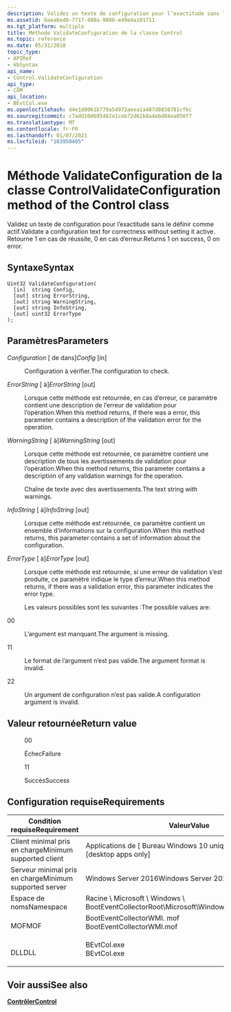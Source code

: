 ```yaml
---
description: Validez un texte de configuration pour l’exactitude sans le définir comme actif. Retourne 1 en cas de réussite, 0 en cas d’erreur.
ms.assetid: baeabed0-7717-498a-9886-e49e4a101711
ms.tgt_platform: multiple
title: Méthode ValidateConfiguration de la classe Control
ms.topic: reference
ms.date: 05/31/2018
topic_type:
- APIRef
- kbSyntax
api_name:
- Control.ValidateConfiguration
api_type:
- COM
api_location:
- BEvtCol.exe
ms.openlocfilehash: d4e1d0061b779a54973aeea1a487d8838781cf6c
ms.sourcegitcommit: c7add10d695482e1ceb72d62b8a4ebd84ea050f7
ms.translationtype: MT
ms.contentlocale: fr-FR
ms.lasthandoff: 01/07/2021
ms.locfileid: "103950405"
---
```

# <a name="validateconfiguration-method-of-the-control-class"></a><span data-ttu-id="b3db6-104">Méthode ValidateConfiguration de la classe Control</span><span class="sxs-lookup"><span data-stu-id="b3db6-104">ValidateConfiguration method of the Control class</span></span>

<span data-ttu-id="b3db6-105">Validez un texte de configuration pour l’exactitude sans le définir comme actif.</span><span class="sxs-lookup"><span data-stu-id="b3db6-105">Validate a configuration text for correctness without setting it active.</span></span> <span data-ttu-id="b3db6-106">Retourne 1 en cas de réussite, 0 en cas d’erreur.</span><span class="sxs-lookup"><span data-stu-id="b3db6-106">Returns 1 on success, 0 on error.</span></span>

## <a name="syntax"></a><span data-ttu-id="b3db6-107">Syntaxe</span><span class="sxs-lookup"><span data-stu-id="b3db6-107">Syntax</span></span>


```mof
Uint32 ValidateConfiguration(
  [in]  string Config,
  [out] string ErrorString,
  [out] string WarningString,
  [out] string InfoString,
  [out] uint32 ErrorType
);
```



## <a name="parameters"></a><span data-ttu-id="b3db6-108">Paramètres</span><span class="sxs-lookup"><span data-stu-id="b3db6-108">Parameters</span></span>

<dl> <dt>

<span data-ttu-id="b3db6-109">*Configuration* \[ de dans\]</span><span class="sxs-lookup"><span data-stu-id="b3db6-109">*Config* \[in\]</span></span>
</dt> <dd>

<span data-ttu-id="b3db6-110">Configuration à vérifier.</span><span class="sxs-lookup"><span data-stu-id="b3db6-110">The configuration to check.</span></span>

</dd> <dt>

<span data-ttu-id="b3db6-111">*ErrorString* \[ à\]</span><span class="sxs-lookup"><span data-stu-id="b3db6-111">*ErrorString* \[out\]</span></span>
</dt> <dd>

<span data-ttu-id="b3db6-112">Lorsque cette méthode est retournée, en cas d’erreur, ce paramètre contient une description de l’erreur de validation pour l’opération.</span><span class="sxs-lookup"><span data-stu-id="b3db6-112">When this method returns, if there was a error, this parameter contains a description of the validation error for the operation.</span></span>

</dd> <dt>

<span data-ttu-id="b3db6-113">*WarningString* \[ à\]</span><span class="sxs-lookup"><span data-stu-id="b3db6-113">*WarningString* \[out\]</span></span>
</dt> <dd>

<span data-ttu-id="b3db6-114">Lorsque cette méthode est retournée, ce paramètre contient une description de tous les avertissements de validation pour l’opération.</span><span class="sxs-lookup"><span data-stu-id="b3db6-114">When this method returns, this parameter contains a description of any validation warnings for the operation.</span></span>

<span data-ttu-id="b3db6-115">Chaîne de texte avec des avertissements.</span><span class="sxs-lookup"><span data-stu-id="b3db6-115">The text string with warnings.</span></span>

</dd> <dt>

<span data-ttu-id="b3db6-116">*InfoString* \[ à\]</span><span class="sxs-lookup"><span data-stu-id="b3db6-116">*InfoString* \[out\]</span></span>
</dt> <dd>

<span data-ttu-id="b3db6-117">Lorsque cette méthode est retournée, ce paramètre contient un ensemble d’informations sur la configuration.</span><span class="sxs-lookup"><span data-stu-id="b3db6-117">When this method returns, this parameter contains a set of information about the configuration.</span></span>

</dd> <dt>

<span data-ttu-id="b3db6-118">*ErrorType* \[ à\]</span><span class="sxs-lookup"><span data-stu-id="b3db6-118">*ErrorType* \[out\]</span></span>
</dt> <dd>

<span data-ttu-id="b3db6-119">Lorsque cette méthode est retournée, si une erreur de validation s’est produite, ce paramètre indique le type d’erreur.</span><span class="sxs-lookup"><span data-stu-id="b3db6-119">When this method returns, if there was a validation error, this parameter indicates the error type.</span></span>

<span data-ttu-id="b3db6-120">Les valeurs possibles sont les suivantes :</span><span class="sxs-lookup"><span data-stu-id="b3db6-120">The possible values are:</span></span>

<dt>

<span data-ttu-id="b3db6-121">0</span><span class="sxs-lookup"><span data-stu-id="b3db6-121">0</span></span>
</dt> <dd>

<span data-ttu-id="b3db6-122">L’argument est manquant.</span><span class="sxs-lookup"><span data-stu-id="b3db6-122">The argument is missing.</span></span>

</dd> <dt>

<span data-ttu-id="b3db6-123">1</span><span class="sxs-lookup"><span data-stu-id="b3db6-123">1</span></span>
</dt> <dd>

<span data-ttu-id="b3db6-124">Le format de l’argument n’est pas valide.</span><span class="sxs-lookup"><span data-stu-id="b3db6-124">The argument format is invalid.</span></span>

</dd> <dt>

<span data-ttu-id="b3db6-125">2</span><span class="sxs-lookup"><span data-stu-id="b3db6-125">2</span></span>
</dt> <dd>

<span data-ttu-id="b3db6-126">Un argument de configuration n’est pas valide.</span><span class="sxs-lookup"><span data-stu-id="b3db6-126">A configuration argument is invalid.</span></span>

</dd> </dl> </dd> </dl>

## <a name="return-value"></a><span data-ttu-id="b3db6-127">Valeur retournée</span><span class="sxs-lookup"><span data-stu-id="b3db6-127">Return value</span></span>

<dl> <dt>


</dt> <dd>

<span data-ttu-id="b3db6-128">0</span><span class="sxs-lookup"><span data-stu-id="b3db6-128">0</span></span>

<span data-ttu-id="b3db6-129">Échec</span><span class="sxs-lookup"><span data-stu-id="b3db6-129">Failure</span></span>

</dd> <dt>


</dt> <dd>

<span data-ttu-id="b3db6-130">1</span><span class="sxs-lookup"><span data-stu-id="b3db6-130">1</span></span>

<span data-ttu-id="b3db6-131">Succès</span><span class="sxs-lookup"><span data-stu-id="b3db6-131">Success</span></span>

</dd> </dl>

## <a name="requirements"></a><span data-ttu-id="b3db6-132">Configuration requise</span><span class="sxs-lookup"><span data-stu-id="b3db6-132">Requirements</span></span>



| <span data-ttu-id="b3db6-133">Condition requise</span><span class="sxs-lookup"><span data-stu-id="b3db6-133">Requirement</span></span> | <span data-ttu-id="b3db6-134">Valeur</span><span class="sxs-lookup"><span data-stu-id="b3db6-134">Value</span></span> |
|-------------------------------------|------------------------------------------------------------------------------------------------------|
| <span data-ttu-id="b3db6-135">Client minimal pris en charge</span><span class="sxs-lookup"><span data-stu-id="b3db6-135">Minimum supported client</span></span><br/> | <span data-ttu-id="b3db6-136">Applications de \[ Bureau Windows 10 uniquement\]</span><span class="sxs-lookup"><span data-stu-id="b3db6-136">Windows 10 \[desktop apps only\]</span></span><br/>                                                          |
| <span data-ttu-id="b3db6-137">Serveur minimal pris en charge</span><span class="sxs-lookup"><span data-stu-id="b3db6-137">Minimum supported server</span></span><br/> | <span data-ttu-id="b3db6-138">Windows Server 2016</span><span class="sxs-lookup"><span data-stu-id="b3db6-138">Windows Server 2016</span></span><br/>                                                                       |
| <span data-ttu-id="b3db6-139">Espace de noms</span><span class="sxs-lookup"><span data-stu-id="b3db6-139">Namespace</span></span><br/>                | <span data-ttu-id="b3db6-140">Racine \\ Microsoft \\ Windows \\ BootEventCollector</span><span class="sxs-lookup"><span data-stu-id="b3db6-140">Root\\Microsoft\\Windows\\BootEventCollector</span></span><br/>                                              |
| <span data-ttu-id="b3db6-141">MOF</span><span class="sxs-lookup"><span data-stu-id="b3db6-141">MOF</span></span><br/>                      | <dl> <span data-ttu-id="b3db6-142"><dt>BootEventCollectorWMI. mof</dt></span><span class="sxs-lookup"><span data-stu-id="b3db6-142"><dt>BootEventCollectorWMI.mof</dt></span></span> </dl> |
| <span data-ttu-id="b3db6-143">DLL</span><span class="sxs-lookup"><span data-stu-id="b3db6-143">DLL</span></span><br/>                      | <dl> <span data-ttu-id="b3db6-144"><dt>BEvtCol.exe</dt></span><span class="sxs-lookup"><span data-stu-id="b3db6-144"><dt>BEvtCol.exe</dt></span></span> </dl>               |



## <a name="see-also"></a><span data-ttu-id="b3db6-145">Voir aussi</span><span class="sxs-lookup"><span data-stu-id="b3db6-145">See also</span></span>

<dl> <dt>

[<span data-ttu-id="b3db6-146">**Contrôler**</span><span class="sxs-lookup"><span data-stu-id="b3db6-146">**Control**</span></span>](control.md)
</dt> </dl>

 

 




